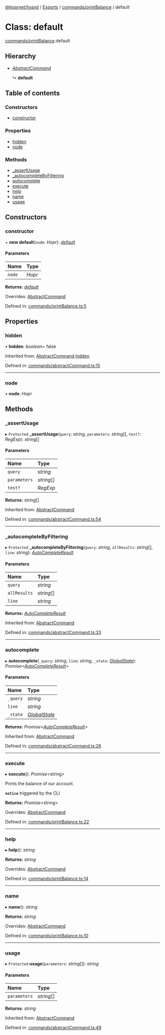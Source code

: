 [@hoprnet/hoprd](../README.md) / [Exports](../modules.md) / [commands/printBalance](../modules/commands_printbalance.md) / default

# Class: default

[commands/printBalance](../modules/commands_printbalance.md).default

## Hierarchy

- [*AbstractCommand*](commands_abstractcommand.abstractcommand.md)

  ↳ **default**

## Table of contents

### Constructors

- [constructor](commands_printbalance.default.md#constructor)

### Properties

- [hidden](commands_printbalance.default.md#hidden)
- [node](commands_printbalance.default.md#node)

### Methods

- [\_assertUsage](commands_printbalance.default.md#_assertusage)
- [\_autocompleteByFiltering](commands_printbalance.default.md#_autocompletebyfiltering)
- [autocomplete](commands_printbalance.default.md#autocomplete)
- [execute](commands_printbalance.default.md#execute)
- [help](commands_printbalance.default.md#help)
- [name](commands_printbalance.default.md#name)
- [usage](commands_printbalance.default.md#usage)

## Constructors

### constructor

\+ **new default**(`node`: *Hopr*): [*default*](commands_printbalance.default.md)

#### Parameters

| Name | Type |
| :------ | :------ |
| `node` | *Hopr* |

**Returns:** [*default*](commands_printbalance.default.md)

Overrides: [AbstractCommand](commands_abstractcommand.abstractcommand.md)

Defined in: [commands/printBalance.ts:5](https://github.com/hoprnet/hoprnet/blob/448a47a/packages/hoprd/src/commands/printBalance.ts#L5)

## Properties

### hidden

• **hidden**: *boolean*= false

Inherited from: [AbstractCommand](commands_abstractcommand.abstractcommand.md).[hidden](commands_abstractcommand.abstractcommand.md#hidden)

Defined in: [commands/abstractCommand.ts:15](https://github.com/hoprnet/hoprnet/blob/448a47a/packages/hoprd/src/commands/abstractCommand.ts#L15)

___

### node

• **node**: *Hopr*

## Methods

### \_assertUsage

▸ `Protected` **_assertUsage**(`query`: *string*, `parameters`: *string*[], `test?`: *RegExp*): *string*[]

#### Parameters

| Name | Type |
| :------ | :------ |
| `query` | *string* |
| `parameters` | *string*[] |
| `test?` | *RegExp* |

**Returns:** *string*[]

Inherited from: [AbstractCommand](commands_abstractcommand.abstractcommand.md)

Defined in: [commands/abstractCommand.ts:54](https://github.com/hoprnet/hoprnet/blob/448a47a/packages/hoprd/src/commands/abstractCommand.ts#L54)

___

### \_autocompleteByFiltering

▸ `Protected` **_autocompleteByFiltering**(`query`: *string*, `allResults`: *string*[], `line`: *string*): [*AutoCompleteResult*](../modules/commands_abstractcommand.md#autocompleteresult)

#### Parameters

| Name | Type |
| :------ | :------ |
| `query` | *string* |
| `allResults` | *string*[] |
| `line` | *string* |

**Returns:** [*AutoCompleteResult*](../modules/commands_abstractcommand.md#autocompleteresult)

Inherited from: [AbstractCommand](commands_abstractcommand.abstractcommand.md)

Defined in: [commands/abstractCommand.ts:33](https://github.com/hoprnet/hoprnet/blob/448a47a/packages/hoprd/src/commands/abstractCommand.ts#L33)

___

### autocomplete

▸ **autocomplete**(`_query`: *string*, `line`: *string*, `_state`: [*GlobalState*](../modules/commands_abstractcommand.md#globalstate)): *Promise*<[*AutoCompleteResult*](../modules/commands_abstractcommand.md#autocompleteresult)\>

#### Parameters

| Name | Type |
| :------ | :------ |
| `_query` | *string* |
| `line` | *string* |
| `_state` | [*GlobalState*](../modules/commands_abstractcommand.md#globalstate) |

**Returns:** *Promise*<[*AutoCompleteResult*](../modules/commands_abstractcommand.md#autocompleteresult)\>

Inherited from: [AbstractCommand](commands_abstractcommand.abstractcommand.md)

Defined in: [commands/abstractCommand.ts:26](https://github.com/hoprnet/hoprnet/blob/448a47a/packages/hoprd/src/commands/abstractCommand.ts#L26)

___

### execute

▸ **execute**(): *Promise*<string\>

Prints the balance of our account.

**`notice`** triggered by the CLI

**Returns:** *Promise*<string\>

Overrides: [AbstractCommand](commands_abstractcommand.abstractcommand.md)

Defined in: [commands/printBalance.ts:22](https://github.com/hoprnet/hoprnet/blob/448a47a/packages/hoprd/src/commands/printBalance.ts#L22)

___

### help

▸ **help**(): *string*

**Returns:** *string*

Overrides: [AbstractCommand](commands_abstractcommand.abstractcommand.md)

Defined in: [commands/printBalance.ts:14](https://github.com/hoprnet/hoprnet/blob/448a47a/packages/hoprd/src/commands/printBalance.ts#L14)

___

### name

▸ **name**(): *string*

**Returns:** *string*

Overrides: [AbstractCommand](commands_abstractcommand.abstractcommand.md)

Defined in: [commands/printBalance.ts:10](https://github.com/hoprnet/hoprnet/blob/448a47a/packages/hoprd/src/commands/printBalance.ts#L10)

___

### usage

▸ `Protected` **usage**(`parameters`: *string*[]): *string*

#### Parameters

| Name | Type |
| :------ | :------ |
| `parameters` | *string*[] |

**Returns:** *string*

Inherited from: [AbstractCommand](commands_abstractcommand.abstractcommand.md)

Defined in: [commands/abstractCommand.ts:49](https://github.com/hoprnet/hoprnet/blob/448a47a/packages/hoprd/src/commands/abstractCommand.ts#L49)
